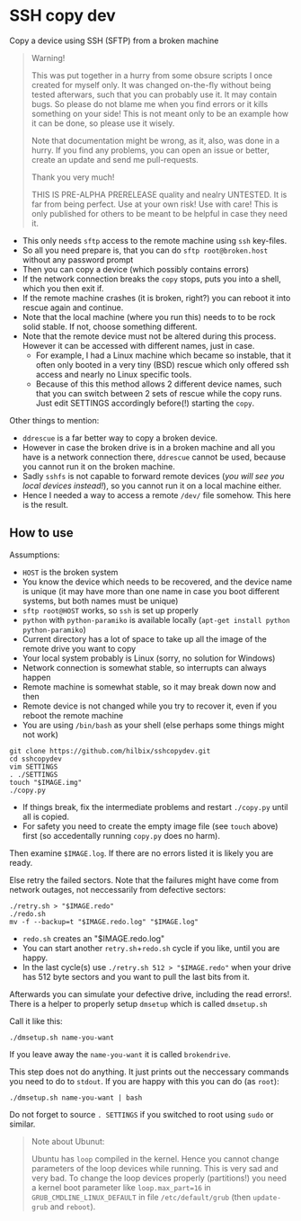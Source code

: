 # SSH copy dev

Copy a device using SSH (SFTP) from a broken machine

> Warning!
>
> This was put together in a hurry from some obsure scripts I once created for myself only.
> It was changed on-the-fly without being tested afterwars, such that you can probably use it.
> It may contain bugs.  So please do not blame me when you find errors or it kills something on your side!
> This is not meant only to be an example how it can be done, so please use it wisely.
>
> Note that documentation might be wrong, as it, also, was done in a hurry.
> If you find any problems, you can open an issue or better, create an update and send me pull-requests.
>
> Thank you very much!
>
> THIS IS PRE-ALPHA PRERELEASE quality and nealry UNTESTED.  It is far from being perfect.  Use at your own risk!  Use with care!
> This is only published for others to be meant to be helpful in case they need it.

- This only needs `sftp` access to the remote machine using `ssh` key-files.
- So all you need prepare is, that you can do `sftp root@broken.host` without any password prompt
- Then you can copy a device (which possibly contains errors)
- If the network connection breaks the `copy` stops, puts you into a shell, which you then exit if.
- If the remote machine crashes (it is broken, right?) you can reboot it into rescue again and continue.
- Note that the local machine (where you run this) needs to to be rock solid stable.  If not, choose something different.
- Note that the remote device must not be altered during this process.  However it can be accessed with different names, just in case.
  - For example, I had a Linux machine which became so instable, that it often only booted in a very tiny (BSD) rescue which only offered ssh access and nearly no Linux specific tools.
  - Because of this this method allows 2 different device names, such that you can switch between 2 sets of rescue while the copy runs.  Just edit SETTINGS accordingly before(!) starting the `copy`.

Other things to mention:

- `ddrescue` is a far better way to copy a broken device.
- However in case the broken drive is in a broken machine and all you have is a network connection there, `ddrescue` cannot be used, because you cannot run it on the broken machine.
- Sadly `sshfs` is not capable to forward remote devices (*you will see you local devices instead!*), so you cannot run it on a local machine either.
- Hence I needed a way to access a remote `/dev/` file somehow.  This here is the result.


## How to use

Assumptions:

- `HOST` is the broken system
- You know the device which needs to be recovered, and the device name is unique (it may have more than one name in case you boot different systems, but both names must be unique)
- `sftp root@HOST` works, so `ssh` is set up properly
- `python` with `python-paramiko` is available locally (`apt-get install python python-paramiko`)
- Current directory has a lot of space to take up all the image of the remote drive you want to copy
- Your local system probably is Linux (sorry, no solution for Windows)
- Network connection is somewhat stable, so interrupts can always happen
- Remote machine is somewhat stable, so it may break down now and then
- Remote device is not changed while you try to recover it, even if you reboot the remote machine
- You are using `/bin/bash` as your shell (else perhaps some things might not work)


```
git clone https://github.com/hilbix/sshcopydev.git
cd sshcopydev
vim SETTINGS
. ./SETTINGS
touch "$IMAGE.img"
./copy.py
```

- If things break, fix the intermediate problems and restart `./copy.py` until all is copied.
- For safety you need to create the empty image file (see `touch` above) first (so accedentally running `copy.py` does no harm). 

Then examine `$IMAGE.log`.  If there are no errors listed it is likely you are ready.

Else retry the failed sectors.  Note that the failures might have come from network outages, not neccessarily from defective sectors:

```
./retry.sh > "$IMAGE.redo"
./redo.sh
mv -f --backup=t "$IMAGE.redo.log" "$IMAGE.log"
```

- `redo.sh` creates an "$IMAGE.redo.log"
- You can start another `retry.sh`+`redo.sh` cycle if you like, until you are happy.
- In the last cycle(s) use `./retry.sh 512 > "$IMAGE.redo"` when your drive has 512 byte sectors and you want to pull the last bits from it.

Afterwards you can simulate your defective drive, including the read errors!.  There is a helper to properly setup `dmsetup` which is called `dmsetup.sh`

Call it like this:

```
./dmsetup.sh name-you-want
```

If you leave away the `name-you-want` it is called `brokendrive`.

This step does not do anything.  It just prints out the neccessary commands you need to do to `stdout`.  If you are happy with this you can do (as `root`):

```
./dmsetup.sh name-you-want | bash
```

Do not forget to source `. SETTINGS` if you switched to root using `sudo` or similar.

> Note about Ubunut:
> 
> Ubuntu has `loop` compiled in the kernel.  Hence you cannot change parameters of the loop devices while running.  This is very sad and very bad.
> To change the loop devices properly (partitions!) you need a kernel boot parameter like `loop.max_part=16` in `GRUB_CMDLINE_LINUX_DEFAULT` in file `/etc/default/grub`
> (then `update-grub` and `reboot`).

